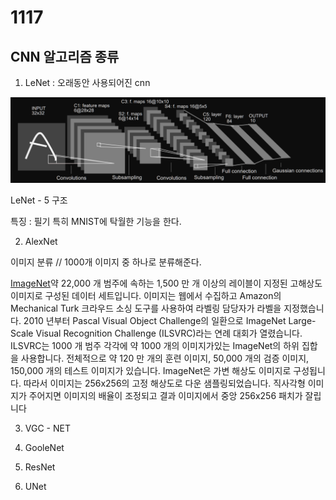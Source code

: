 # 1117



## CNN 알고리즘 종류 



1. LeNet : 오래동안 사용되어진 cnn 

![image-20201117202255510](README.assets/image-20201117202255510.png)

LeNet - 5 구조

특징 : 필기 특히 MNIST에 탁월한 기능을 한다. 



2. AlexNet 

이미지 분류 // 1000개 이미지 중 하나로 분류해준다.



[ImageNet](http://www.image-net.org/)약 22,000 개 범주에 속하는 1,500 만 개 이상의 레이블이 지정된 고해상도 이미지로 구성된 데이터 세트입니다. 이미지는 웹에서 수집하고 Amazon의 Mechanical Turk 크라우드 소싱 도구를 사용하여 라벨링 담당자가 라벨을 지정했습니다. 2010 년부터 Pascal Visual Object Challenge의 일환으로 ImageNet Large-Scale Visual Recognition Challenge (ILSVRC)라는 연례 대회가 열렸습니다. ILSVRC는 1000 개 범주 각각에 약 1000 개의 이미지가있는 ImageNet의 하위 집합을 사용합니다. 전체적으로 약 120 만 개의 훈련 이미지, 50,000 개의 검증 이미지, 150,000 개의 테스트 이미지가 있습니다. ImageNet은 가변 해상도 이미지로 구성됩니다. 따라서 이미지는 256x256의 고정 해상도로 다운 샘플링되었습니다. 직사각형 이미지가 주어지면 이미지의 배율이 조정되고 결과 이미지에서 중앙 256x256 패치가 잘립니다





3. VGC - NET



4. GooleNet



5. ResNet



7. UNet